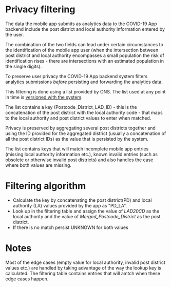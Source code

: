 # Privacy filtering

The data the mobile app submits as analytics data to the COVID-19 App backend include the post district and local authority information entered by the user.

The combination of the two fields can lead under certain circumstances to the identification of the mobile app user (when the intersection between post district and local authority encompasses a small population the risk of identification rises - there are intersections with an estimated population in the single digits).

To preserve user privacy the COVID-19 App backend system filters analytics submissions _before_ persisting and forwarding the analytics data.

This filtering is done using a list provided by ONS. The list used at any point in time is [versioned with the system](../../../src/aws/lambdas/incremental_distribution/cta/src/main/resources/analyticssubmission/PD_LA_to_MergedPD_LA.csv).

The list contains a key (Postcode_District_LAD_ID) - this is the concatenation of the post district with the local authority code - that maps to the local authority and post district values to enter when matched.

Privacy is preserved by aggregating several post districts together and using the ID provided for the aggregated district (usually a concatenation of all the post district IDs) as the value that is persisted by the system.

The list contains keys that will match incomplete mobile app entries (missing local authority information etc.), known invalid entries (such as obsolete or otherwise invalid post districts) and also handles the case where both values are missing.

# Filtering algorithm

* Calculate the key by concatenating the post district(PD) and local authority (LA) values provided by the app as "PD_LA".
* Look up in the filtering table and assign the value of _LAD20CD_ as the local authority and the value of *Merged_Postcode_District* as the post district.
* If there is no match persist UNKNOWN for both values

# Notes 

Most of the edge cases (empty value for local authority, invalid post district values etc.) are handled by taking advantage of the way the lookup key is calculated.
The filtering table contains entries that will amtch when these edge cases happen.


